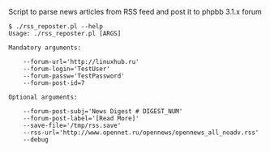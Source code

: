 Script to parse news articles from RSS feed and post it to phpbb 3.1.x forum

```
$ ./rss_reposter.pl --help
Usage: ./rss_reposter.pl [ARGS]

Mandatory arguments:

    --forum-url='http://linuxhub.ru'
    --forum-login='TestUser'
    --forum-passw='TestPassword'
    --forum-post-id=7

Optional arguments:

    --forum-post-subj='News Digest # DIGEST_NUM'
    --forum-post-label='[Read More]'
    --save-file='/tmp/rss.save'
    --rss-url='http://www.opennet.ru/opennews/opennews_all_noadv.rss'
    --debug

```
